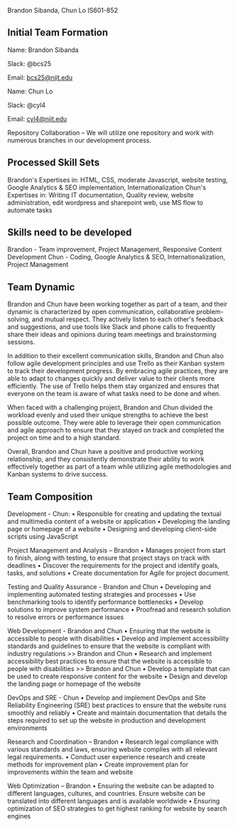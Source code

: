 Brandon Sibanda, Chun Lo
IS601-852

## Initial Team Formation 

Name: Brandon Sibanda

Slack: @bcs25

Email: bcs25@njit.edu


Name: Chun Lo

Slack: @cyl4 

Email: cyl4@njit.edu



Repository Collaboration – We will utilize one repository and work with numerous branches in our development process.

## Processed Skill Sets

Brandon's Expertises in: HTML, CSS, moderate Javascript, website testing, Google Analytics & SEO implementation, Internationalization
Chun's Expertises in: Writing IT documentation, Quality review, website administration, edit wordpress and sharepoint web, use MS flow to automate tasks

## Skills need to be developed
Brandon - Team improvement, Project Management, Responsive Content Development
Chun - Coding, Google Analytics & SEO, Internationalization, Project Management

## Team Dynamic 

Brandon and Chun have been working together as part of a team, and their dynamic is characterized by open communication, collaborative problem-solving, and mutual respect. They actively listen to each other's feedback and suggestions, and use tools like Slack and phone calls to frequently share their ideas and opinions during team meetings and brainstorming sessions.

In addition to their excellent communication skills, Brandon and Chun also follow agile development principles and use Trello as their Kanban system to track their development progress. By embracing agile practices, they are able to adapt to changes quickly and deliver value to their clients more efficiently. The use of Trello helps them stay organized and ensures that everyone on the team is aware of what tasks need to be done and when.

When faced with a challenging project, Brandon and Chun divided the workload evenly and used their unique strengths to achieve the best possible outcome. They were able to leverage their open communication and agile approach to ensure that they stayed on track and completed the project on time and to a high standard.

Overall, Brandon and Chun have a positive and productive working relationship, and they consistently demonstrate their ability to work effectively together as part of a team while utilizing agile methodologies and Kanban systems to drive success.

## Team Composition

Development - Chun:
•	Responsible for creating and updating the textual and multimedia content of a website or application
•	Developing the landing page or homepage of a website
•	Designing and developing client-side scripts using JavaScript

Project Management and Analysis – Brandon
•	Manages project from start to finish, along with testing, to ensure that project stays on track with deadlines
•	Discover the requirements for the project and identify goals, tasks, and solutions
•	Create documentation for Agile for project document.

Testing and Quality Assurance - Brandon and Chun
•	Developing and implementing automated testing strategies and processes
•	Use benchmarking tools to identify performance bottlenecks
•	Develop solutions to improve system performance
•	Proofread and research solution to resolve errors or performance issues

Web Development - Brandon and Chun
•	Ensuring that the website is accessible to people with disabilities
•	Develop and implement accessibility standards and guidelines to ensure that the website is compliant with industry regulations >> Brandon and Chun
•	Research and implement accessibility best practices to ensure that the website is accessible to people with disabilities >> Brandon and Chun
•	Develop a template that can be used to create responsive content for the website
•	Design and develop the landing page or homepage of the website

DevOps and SRE - Chun
•	Develop and implement DevOps and Site Reliability Engineering (SRE) best practices to ensure that the website runs smoothly and reliably
•	Create and maintain documentation that details the steps required to set up the website in production and development environments

Research and Coordination – Brandon
•	Research legal compliance with various standards and laws, ensuring website complies with all relevant legal requirements.
•	Conduct user experience research and create methods for improvement plan
•	Create improvement plan for improvements within the team and website

Web Optimization – Brandon
•	Ensuring the website can be adapted to different languages, cultures, and countries. Ensure website can be translated into different languages and is available worldwide
•	Ensuring optimization of SEO strategies to get highest ranking for website by search engines
